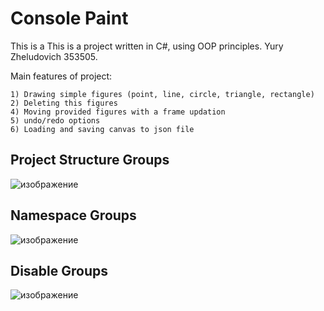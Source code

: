 # Console Paint

This is a This is a project written in C#, using OOP principles.
Yury Zheludovich 353505.

Main features of project:
```
1) Drawing simple figures (point, line, circle, triangle, rectangle)
2) Deleting this figures
4) Moving provided figures with a frame updation
5) undo/redo options
6) Loading and saving canvas to json file 
```

## Project Structure Groups

![изображение](https://github.com/user-attachments/assets/85c5080e-4c2c-437b-b493-574cd844cd92)

## Namespace Groups

![изображение](https://github.com/user-attachments/assets/3d60dc67-1a15-49ea-ab03-579c4967705a)

## Disable Groups

![изображение](https://github.com/user-attachments/assets/f0e89be4-6a73-4ec6-87e7-38f30b5a2b10)
